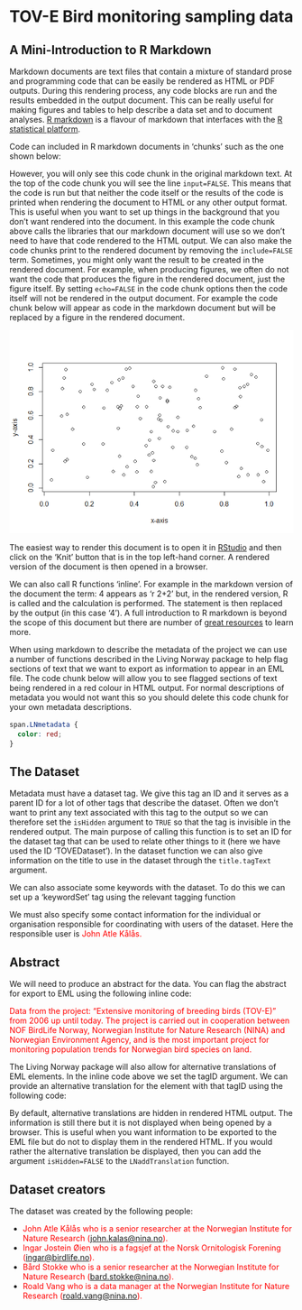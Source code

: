 TOV-E Bird monitoring sampling data
================

## A Mini-Introduction to R Markdown

Markdown documents are text files that contain a mixture of standard
prose and programming code that can be easily be rendered as HTML or PDF
outputs. During this rendering process, any code blocks are run and the
results embedded in the output document. This can be really useful for
making figures and tables to help describe a data set and to document
analyses. [R markdown](https://rmarkdown.rstudio.com/) is a flavour of
markdown that interfaces with the [R statistical
platform](https://www.r-project.org/).

Code can included in R markdown documents in ‘chunks’ such as the one
shown below:

However, you will only see this code chunk in the original markdown
text. At the top of the code chunk you will see the line `input=FALSE`.
This means that the code is run but that neither the code itself or the
results of the code is printed when rendering the document to HTML or
any other output format. This is useful when you want to set up things
in the background that you don’t want rendered into the document. In
this example the code chunk above calls the libraries that our markdown
document will use so we don’t need to have that code rendered to the
HTML output. We can also make the code chunks print to the rendered
document by removing the `include=FALSE` term. Sometimes, you might only
want the result to be created in the rendered document. For example,
when producing figures, we often do not want the code that produces the
figure in the rendered document, just the figure itself. By setting
`echo=FALSE` in the code chunk options then the code itself will not be
rendered in the output document. For example the code chunk below will
appear as code in the markdown document but will be replaced by a figure
in the rendered document.

![](LNWorkshopExample_TOV-E_Metadata_files/figure-gfm/figExample-1.png)<!-- -->

The easiest way to render this document is to open it in
[RStudio](https://www.rstudio.com/) and then click on the ‘Knit’ button
that is in the top left-hand corner. A rendered version of the document
is then opened in a browser.

We can also call R functions ‘inline’. For example in the markdown
version of the document the term: 4 appears as ‘r 2+2’ but, in the
rendered version, R is called and the calculation is performed. The
statement is then replaced by the output (in this case ‘4’). A full
introduction to R markdown is beyond the scope of this document but
there are number of [great
resources](https://bookdown.org/yihui/rmarkdown/) to learn more.

When using markdown to describe the metadata of the project we can use a
number of functions described in the Living Norway package to help flag
sections of text that we want to export as information to appear in an
EML file. The code chunk below will allow you to see flagged sections of
text being rendered in a red colour in HTML output. For normal
descriptions of metadata you would not want this so you should delete
this code chunk for your own metadata descriptions.

``` css
span.LNmetadata {
  color: red;
}
```

<style type="text/css">
span.LNmetadata {
  color: red;
}
</style>

## The Dataset

Metadata must have a dataset tag. We give this tag an ID and it serves
as a parent ID for a lot of other tags that describe the dataset. Often
we don’t want to print any text associated with this tag to the output
so we can therefore set the `isHidden` argument to `TRUE` so that the
tag is invisible in the rendered output. The main purpose of calling
this function is to set an ID for the dataset tag that can be used to
relate other things to it (here we have used the ID ‘TOVEDataset’). In
the dataset function we can also give information on the title to use in
the dataset through the `title.tagText` argument.

<span id="LNdataset_TOVEDataset" class="LNmetadata" style="display:none"/><span id="LNtitle_73c964b5-30c0-4954-8a1e-9c4c88cb842e_TOVEDataset" class="LNmetadata" style="display:none">TOV-E
Bird monitoring sampling data</span>

We can also associate some keywords with the dataset. To do this we can
set up a ‘keywordSet’ tag using the relevant tagging function
<span id="LNkeywordSet_TOVEKeywordSet_TOVEDataset" class="LNmetadata" style="display:none"/>
and then specifying keywords such as
<span id="LNkeyword_980af5d4-25ae-42e9-b177-75ae9ddb7ce7_TOVEKeywordSet" class="LNmetadata">breeding
birds</span> and
<span id="LNkeyword_dcb8c246-30d0-40ac-88b6-742051d7f793_TOVEKeywordSet" class="LNmetadata">sampling
event</span>.

We must also specify some contact information for the individual or
organisation responsible for coordinating with users of the dataset.
Here the responsible user is
<span id="LNcontact_TOVEContact_TOVEDataset" class="LNmetadata"/>
<span id="LNindividualName_550998c8-ac90-4bed-bc45-fc3e028a70a7_TOVEContact" class="LNmetadata"/><span id="LNgivenName_2ba3e30a-68de-4335-9c77-fb755391e306_550998c8-ac90-4bed-bc45-fc3e028a70a7" class="LNmetadata">John
Atle</span>
<span id="LNsurName_7e02847e-3595-4398-a44a-5536023d1910_550998c8-ac90-4bed-bc45-fc3e028a70a7" class="LNmetadata">Kålås</span>.

## Abstract

We will need to produce an abstract for the data. You can flag the
abstract for export to EML using the following inline code:

<span id="LNabstract_TOVEAbstract_TOVEDataset" class="LNmetadata">Data
from the project: “Extensive monitoring of breeding birds (TOV-E)” from
2006 up until today. The project is carried out in cooperation between
NOF BirdLife Norway, Norwegian Institute for Nature Research (NINA) and
Norwegian Environment Agency, and is the most important project for
monitoring population trends for Norwegian bird species on land.</span>

The Living Norway package will also allow for alternative translations
of EML elements. In the inline code above we set the tagID argument. We
can provide an alternative translation for the element with that tagID
using the following code:

<span id="LNvalue_41285d36-4124-493e-8f2e-e4bae565d3ab_TOVEAbstract" class="LNmetadata" style="display:none" xml:lang="nb">Data
fra prosjektet “Ekstensiv overvåking av hekkefugl (TOV-E)” fra 2006 og
frem til i dag. Prosjektet utføres i samarbeid mellom Norsk Ornitologisk
Forening, Norsk Institutt for Naturforskning og Miljødirektoratet og er
det viktigste prosjektet for å overvåke populasjonstrender for norske
fuglearter på land.</span>

By default, alternative translations are hidden in rendered HTML output.
The information is still there but it is not displayed when being opened
by a browser. This is useful when you want information to be exported to
the EML file but do not to display them in the rendered HTML. If you
would rather the alternative translation be displayed, then you can add
the argument `isHidden=FALSE` to the `LNaddTranslation` function.

## Dataset creators

The dataset was created by the following people:

  - <span id="LNcreator_TOVECreator1_TOVEDataset" class="LNmetadata"/><span id="LNindividualName_02a3d30e-492b-4636-8c16-c9ad82c16d6a_TOVECreator1" class="LNmetadata"/><span id="LNgivenName_fe88400a-cbb7-4b6e-8309-37bbe58b139e_02a3d30e-492b-4636-8c16-c9ad82c16d6a" class="LNmetadata">John
    Atle</span>
    <span id="LNsurName_5b0187d2-3100-4d6f-b5ea-8159484adf97_02a3d30e-492b-4636-8c16-c9ad82c16d6a" class="LNmetadata">Kålås</span>
    who is a
    <span id="LNpositionName_e2aae919-9a81-4c86-8377-7d224920eaac_TOVECreator1" class="LNmetadata">senior
    researcher</span> at the
    <span id="LNorganizationName_b04cb99b-6cd2-44a0-83dd-9c294624780c_TOVECreator1" class="LNmetadata">Norwegian
    Institute for Nature Research</span>
    (<span id="LNelectronicMailAddress_bc4ec9f9-e7cf-4a93-9d99-03fb55a1c3ed_TOVECreator1" class="LNmetadata"><john.kalas@nina.no></span>).
  - <span id="LNcreator_TOVECreator2_TOVEDataset" class="LNmetadata"/><span id="LNindividualName_4f8f51ea-b9db-42a1-af7e-d4a02c97c7e8_TOVECreator2" class="LNmetadata"/><span id="LNgivenName_3b01070b-1dc4-4f8c-8bcd-cbd34c2e235f_4f8f51ea-b9db-42a1-af7e-d4a02c97c7e8" class="LNmetadata">Ingar
    Jostein</span>
    <span id="LNsurName_30744399-fb85-46fd-8a28-e7e4ea6e061a_4f8f51ea-b9db-42a1-af7e-d4a02c97c7e8" class="LNmetadata">Øien</span>
    who is a
    <span id="LNpositionName_5f1bcfcd-de39-4581-a8c0-1b1a2a7a8667_TOVECreator2" class="LNmetadata">fagsjef</span>
    at the
    <span id="LNorganizationName_47db6b93-4b5b-4ea6-baa2-bad53af8debe_TOVECreator2" class="LNmetadata">Norsk
    Ornitologisk Forening</span>
    (<span id="LNelectronicMailAddress_a33e25ba-4a65-4223-97b3-44f8b9417040_TOVECreator2" class="LNmetadata"><ingar@birdlife.no></span>).
  - <span id="LNcreator_TOVECreator3_TOVEDataset" class="LNmetadata"/><span id="LNindividualName_cff14acc-55a0-4555-a4a5-3bfd7d72a069_TOVECreator3" class="LNmetadata"/><span id="LNgivenName_8cdf9c44-75a4-4cb2-96db-0de8899e2379_cff14acc-55a0-4555-a4a5-3bfd7d72a069" class="LNmetadata">Bård</span>
    <span id="LNsurName_c761f6ea-1125-4389-a277-a6122c2bcef4_cff14acc-55a0-4555-a4a5-3bfd7d72a069" class="LNmetadata">Stokke</span>
    who is a
    <span id="LNpositionName_6ab9e4e3-1c3d-40dd-8a96-e7e73a2107b3_TOVECreator3" class="LNmetadata">senior
    researcher</span> at the
    <span id="LNorganizationName_979472b2-4f60-4459-8533-21eaa481574d_TOVECreator3" class="LNmetadata">Norwegian
    Institute for Nature Research</span>
    (<span id="LNelectronicMailAddress_4e5258d1-e8b5-4a8a-82d5-25d2f9433078_TOVECreator3" class="LNmetadata"><bard.stokke@nina.no></span>).
  - <span id="LNcreator_TOVECreator4_TOVEDataset" class="LNmetadata"/><span id="LNindividualName_5d7a5491-da96-4651-b7d6-6e4c815c3f7a_TOVECreator4" class="LNmetadata"/><span id="LNgivenName_89218d29-5d2e-4acc-b5c5-58e2578ee6eb_5d7a5491-da96-4651-b7d6-6e4c815c3f7a" class="LNmetadata">Roald</span>
    <span id="LNsurName_54c0c2ce-7bba-4843-a23f-f917b89568ac_5d7a5491-da96-4651-b7d6-6e4c815c3f7a" class="LNmetadata">Vang</span>
    who is a
    <span id="LNpositionName_06fc7e04-e98b-4c88-8165-4a0f44a927b8_TOVECreator4" class="LNmetadata">data
    manager</span> at the
    <span id="LNorganizationName_1c701273-d5e0-473f-a23a-dd699e600390_TOVECreator4" class="LNmetadata">Norwegian
    Institute for Nature Research</span>
    (<span id="LNelectronicMailAddress_61f68d3a-414c-41ef-9771-27a2b4f81f76_TOVECreator4" class="LNmetadata"><roald.vang@nina.no></span>).
